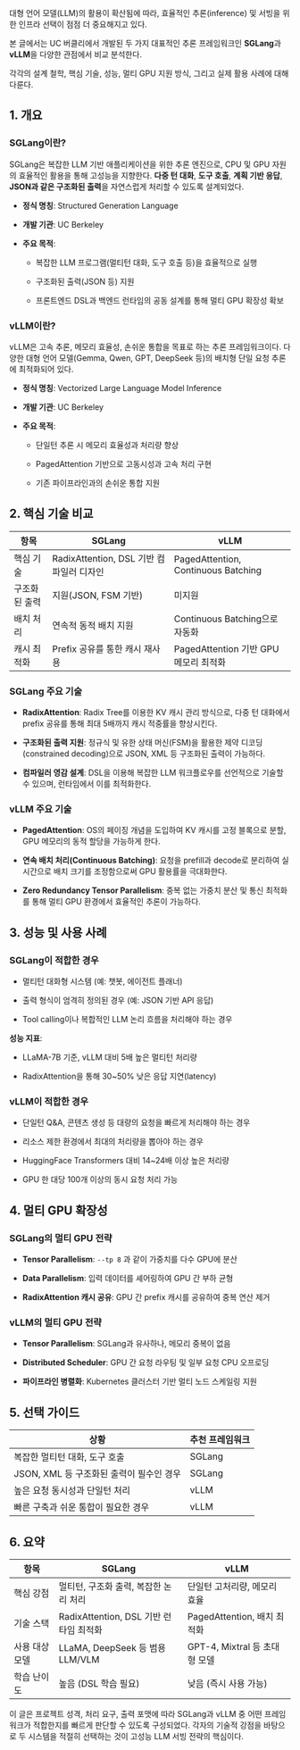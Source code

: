
대형 언어 모델(LLM)의 활용이 확산됨에 따라, 효율적인 추론(inference) 및 서빙을 위한 인프라 선택이 점점 더 중요해지고 있다. 

본 글에서는 UC 버클리에서 개발된 두 가지 대표적인 추론 프레임워크인 **SGLang**과 **vLLM**을 다양한 관점에서 비교 분석한다. 

각각의 설계 철학, 핵심 기술, 성능, 멀티 GPU 지원 방식, 그리고 실제 활용 사례에 대해 다룬다.

## 1. 개요

### SGLang이란?

SGLang은 복잡한 LLM 기반 애플리케이션을 위한 추론 엔진으로, CPU 및 GPU 자원의 효율적인 활용을 통해 고성능을 지향한다. **다중 턴 대화**, **도구 호출**, **계획 기반 응답**, **JSON과 같은 구조화된 출력**을 자연스럽게 처리할 수 있도록 설계되었다.

- **정식 명칭**: Structured Generation Language
    
- **개발 기관**: UC Berkeley
    
- **주요 목적**:
    
    - 복잡한 LLM 프로그램(멀티턴 대화, 도구 호출 등)을 효율적으로 실행
        
    - 구조화된 출력(JSON 등) 지원
        
    - 프론트엔드 DSL과 백엔드 런타임의 공동 설계를 통해 멀티 GPU 확장성 확보
        

### vLLM이란?

vLLM은 고속 추론, 메모리 효율성, 손쉬운 통합을 목표로 하는 추론 프레임워크이다. 다양한 대형 언어 모델(Gemma, Qwen, GPT, DeepSeek 등)의 배치형 단일 요청 추론에 최적화되어 있다.

- **정식 명칭**: Vectorized Large Language Model Inference
    
- **개발 기관**: UC Berkeley
    
- **주요 목적**:
    
    - 단일턴 추론 시 메모리 효율성과 처리량 향상
        
    - PagedAttention 기반으로 고동시성과 고속 처리 구현
        
    - 기존 파이프라인과의 손쉬운 통합 지원


## 2. 핵심 기술 비교

|항목|SGLang|vLLM|
|---|---|---|
|핵심 기술|RadixAttention, DSL 기반 컴파일러 디자인|PagedAttention, Continuous Batching|
|구조화된 출력|지원(JSON, FSM 기반)|미지원|
|배치 처리|연속적 동적 배치 지원|Continuous Batching으로 자동화|
|캐시 최적화|Prefix 공유를 통한 캐시 재사용|PagedAttention 기반 GPU 메모리 최적화|

### SGLang 주요 기술

- **RadixAttention**: Radix Tree를 이용한 KV 캐시 관리 방식으로, 다중 턴 대화에서 prefix 공유를 통해 최대 5배까지 캐시 적중률을 향상시킨다.
    
- **구조화된 출력 지원**: 정규식 및 유한 상태 머신(FSM)을 활용한 제약 디코딩(constrained decoding)으로 JSON, XML 등 구조화된 출력이 가능하다.
    
- **컴파일러 영감 설계**: DSL을 이용해 복잡한 LLM 워크플로우를 선언적으로 기술할 수 있으며, 런타임에서 이를 최적화한다.

### vLLM 주요 기술

- **PagedAttention**: OS의 페이징 개념을 도입하여 KV 캐시를 고정 블록으로 분할, GPU 메모리의 동적 할당을 가능하게 한다.
    
- **연속 배치 처리(Continuous Batching)**: 요청을 prefill과 decode로 분리하여 실시간으로 배치 크기를 조정함으로써 GPU 활용률을 극대화한다.
    
- **Zero Redundancy Tensor Parallelism**: 중복 없는 가중치 분산 및 통신 최적화를 통해 멀티 GPU 환경에서 효율적인 추론이 가능하다.


## 3. 성능 및 사용 사례

### SGLang이 적합한 경우

- 멀티턴 대화형 시스템 (예: 챗봇, 에이전트 플래너)
    
- 출력 형식이 엄격히 정의된 경우 (예: JSON 기반 API 응답)
    
- Tool calling이나 복합적인 LLM 논리 흐름을 처리해야 하는 경우
    

**성능 지표**:

- LLaMA-7B 기준, vLLM 대비 5배 높은 멀티턴 처리량
    
- RadixAttention을 통해 30~50% 낮은 응답 지연(latency)

### vLLM이 적합한 경우

- 단일턴 Q&A, 콘텐츠 생성 등 대량의 요청을 빠르게 처리해야 하는 경우
    
- 리소스 제한 환경에서 최대의 처리량을 뽑아야 하는 경우
    
- HuggingFace Transformers 대비 14~24배 이상 높은 처리량
    
- GPU 한 대당 100개 이상의 동시 요청 처리 가능

## 4. 멀티 GPU 확장성

### SGLang의 멀티 GPU 전략

- **Tensor Parallelism**: `--tp 8` 과 같이 가중치를 다수 GPU에 분산
    
- **Data Parallelism**: 입력 데이터를 셰어링하여 GPU 간 부하 균형
    
- **RadixAttention 캐시 공유**: GPU 간 prefix 캐시를 공유하여 중복 연산 제거
    

### vLLM의 멀티 GPU 전략

- **Tensor Parallelism**: SGLang과 유사하나, 메모리 중복이 없음
    
- **Distributed Scheduler**: GPU 간 요청 라우팅 및 일부 요청 CPU 오프로딩
    
- **파이프라인 병렬화**: Kubernetes 클러스터 기반 멀티 노드 스케일링 지원

## 5. 선택 가이드

|상황|추천 프레임워크|
|---|---|
|복잡한 멀티턴 대화, 도구 호출|SGLang|
|JSON, XML 등 구조화된 출력이 필수인 경우|SGLang|
|높은 요청 동시성과 단일턴 처리|vLLM|
|빠른 구축과 쉬운 통합이 필요한 경우|vLLM|


## 6. 요약

|항목|SGLang|vLLM|
|---|---|---|
|핵심 강점|멀티턴, 구조화 출력, 복잡한 논리 처리|단일턴 고처리량, 메모리 효율|
|기술 스택|RadixAttention, DSL 기반 런타임 최적화|PagedAttention, 배치 최적화|
|사용 대상 모델|LLaMA, DeepSeek 등 범용 LLM/VLM|GPT-4, Mixtral 등 초대형 모델|
|학습 난이도|높음 (DSL 학습 필요)|낮음 (즉시 사용 가능)|

이 글은 프로젝트 성격, 처리 요구, 출력 포맷에 따라 SGLang과 vLLM 중 어떤 프레임워크가 적합한지를 빠르게 판단할 수 있도록 구성되었다. 각자의 기술적 강점을 바탕으로 두 시스템을 적절히 선택하는 것이 고성능 LLM 서빙 전략의 핵심이다.